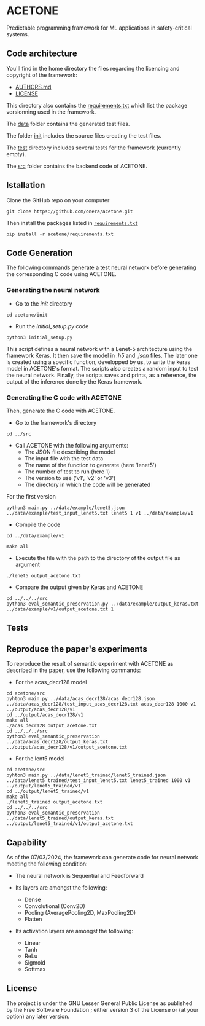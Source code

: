 # ACETONE
Predictable programming framework for ML applications in safety-critical systems.

## Code architecture

You'll find in the home directory the files regarding the licencing and copyright of the framework:

* [AUTHORS.md](./AUTHORS.md)
* [LICENSE](./LICENSE)

This directory also contains the [requirements.txt](./requirements.txt) which list the package versionning used in the framework.

The [data](./data/) folder contains the generated test files.

The folder [init](./init/) includes the source files creating the test files.

The [test](./test/) directory includes several tests for the framework (currently empty).

The [src](./src/) folder contains the backend code of ACETONE.

## Istallation
Clone the GitHub repo on your computer

```
git clone https://github.com/onera/acetone.git
```

Then install the packages listed in [`requirements.txt`](./requirements.txt)

```
pip install -r acetone/requirements.txt
```


## Code Generation

The following commands generate a test neural network before generating the corresponding C code using ACETONE.

### Generating the neural network

* Go to the *init* directory
```
cd acetone/init
```

* Run the *initial_setup.py* code
```
python3 initial_setup.py
```

This script defines a neural network with a Lenet-5 architecture using the framework Keras. It then save the model in *.h5* and *.json* files. The later one is created using a specific function, developped by us, to write the keras model in ACETONE's format. The scripts also creates a random input to test the neural network. Finally, the scripts saves and prints, as a reference, the output of the inference done by the Keras framework.

### Generating the C code with ACETONE

Then, generate the C code with ACETONE.

* Go to the framework's directory
```
cd ../src
```

* Call ACETONE with the following arguments:
  * The JSON file describing the model
  * The input file with the test data
  * The name of the function to generate (here 'lenet5')
  * The number of test to run (here 1)
  * The version to use ('v1', 'v2' or 'v3')
  * The directory in which the code will be generated

For the first version
```
python3 main.py ../data/example/lenet5.json ../data/example/test_input_lenet5.txt lenet5 1 v1 ../data/example/v1
```

* Compile the code
```
cd ../data/example/v1
```
```
make all
```

* Execute the file with the path to the directory of the output file as argument
```
./lenet5 output_acetone.txt
```

* Compare the output given by Keras and ACETONE
```
cd ../../../src
python3 eval_semantic_preservation.py ../data/example/output_keras.txt ../data/example/v1/output_acetone.txt 1
```


## Tests



## Reproduce the paper's experiments

To reproduce the result of semantic experiment with ACETONE as described in the paper, use the following commands:

* For the acas_decr128 model
```
cd acetone/src
pyhton3 main.py ../data/acas_decr128/acas_decr128.json ../data/acas_decr128/test_input_acas_decr128.txt acas_decr128 1000 v1 ../output/acas_decr128/v1
cd ../output/acas_decr128/v1
make all
./acas_decr128 output_acetone.txt
cd ../../../src
python3 eval_semantic_preservation ../data/acas_decr128/output_keras.txt ../output/acas_decr128/v1/output_acetone.txt
```

* For the lent5 model

```
cd acetone/src
pyhton3 main.py ../data/lenet5_trained/lenet5_trained.json ../data/lenet5_trained/test_input_lenet5.txt lenet5_trained 1000 v1 ../output/lenet5_trained/v1
cd ../output/lenet5_trained/v1
make all
./lenet5_trained output_acetone.txt
cd ../../../src
python3 eval_semantic_preservation ../data/lenet5_trained/output_keras.txt ../output/lenet5_trained/v1/output_acetone.txt
```

## Capability

As of the 07/03/2024, the framework can generate code for neural network meeting the following condition:

* The neural network is Sequential and Feedforward
* Its layers are amongst the following:
  * Dense
  * Convolutional (Conv2D)
  * Pooling (AveragePooling2D, MaxPooling2D)
  * Flatten

* Its activation layers are amongst the following:
  * Linear
  * Tanh
  * ReLu
  * Sigmoid
  * Softmax

## License

The project is under the GNU Lesser General Public License as published by the Free Software Foundation ; either version 3 of  the License or (at your option) any later version.